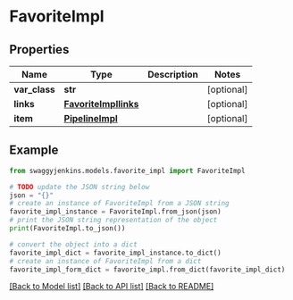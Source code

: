 # FavoriteImpl


## Properties

Name | Type | Description | Notes
------------ | ------------- | ------------- | -------------
**var_class** | **str** |  | [optional] 
**links** | [**FavoriteImpllinks**](FavoriteImpllinks.md) |  | [optional] 
**item** | [**PipelineImpl**](PipelineImpl.md) |  | [optional] 

## Example

```python
from swaggyjenkins.models.favorite_impl import FavoriteImpl

# TODO update the JSON string below
json = "{}"
# create an instance of FavoriteImpl from a JSON string
favorite_impl_instance = FavoriteImpl.from_json(json)
# print the JSON string representation of the object
print(FavoriteImpl.to_json())

# convert the object into a dict
favorite_impl_dict = favorite_impl_instance.to_dict()
# create an instance of FavoriteImpl from a dict
favorite_impl_form_dict = favorite_impl.from_dict(favorite_impl_dict)
```
[[Back to Model list]](../README.md#documentation-for-models) [[Back to API list]](../README.md#documentation-for-api-endpoints) [[Back to README]](../README.md)


